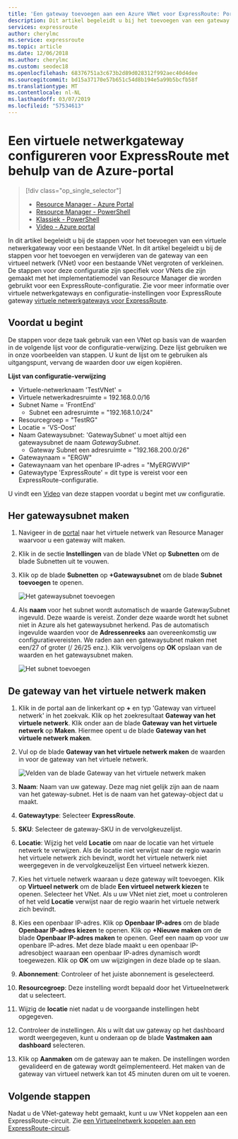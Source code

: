 ```yaml
---
title: 'Een gateway toevoegen aan een Azure VNet voor ExpressRoute: Portal | Microsoft Docs'
description: Dit artikel begeleidt u bij het toevoegen van een gateway van virtueel netwerk met een bestaande Resource Manager VNet voor ExpressRoute.
services: expressroute
author: cherylmc
ms.service: expressroute
ms.topic: article
ms.date: 12/06/2018
ms.author: cherylmc
ms.custom: seodec18
ms.openlocfilehash: 68376751a3c673b2d89d028312f992aec40d4dee
ms.sourcegitcommit: bd15a37170e57b651c54d8b194e5a99b5bcfb58f
ms.translationtype: MT
ms.contentlocale: nl-NL
ms.lasthandoff: 03/07/2019
ms.locfileid: "57534613"
---
```

# <a name="configure-a-virtual-network-gateway-for-expressroute-using-the-azure-portal"></a>Een virtuele netwerkgateway configureren voor ExpressRoute met behulp van de Azure-portal
> [!div class="op_single_selector"]
> * [Resource Manager - Azure Portal](expressroute-howto-add-gateway-portal-resource-manager.md)
> * [Resource Manager - PowerShell](expressroute-howto-add-gateway-resource-manager.md)
> * [Klassiek - PowerShell](expressroute-howto-add-gateway-classic.md)
> * [Video - Azure portal](https://azure.microsoft.com/documentation/videos/azure-expressroute-how-to-create-a-vpn-gateway-for-your-virtual-network)
> 
> 

In dit artikel begeleidt u bij de stappen voor het toevoegen van een virtuele netwerkgateway voor een bestaande VNet. In dit artikel begeleidt u bij de stappen voor het toevoegen en verwijderen van de gateway van een virtueel netwerk (VNet) voor een bestaande VNet vergroten of verkleinen. De stappen voor deze configuratie zijn specifiek voor VNets die zijn gemaakt met het implementatiemodel van Resource Manager die worden gebruikt voor een ExpressRoute-configuratie. Zie voor meer informatie over virtuele netwerkgateways en configuratie-instellingen voor ExpressRoute gateway [virtuele netwerkgateways voor ExpressRoute](expressroute-about-virtual-network-gateways.md). 


## <a name="before-beginning"></a>Voordat u begint

De stappen voor deze taak gebruik van een VNet op basis van de waarden in de volgende lijst voor de configuratie-verwijzing. Deze lijst gebruiken we in onze voorbeelden van stappen. U kunt de lijst om te gebruiken als uitgangspunt, vervang de waarden door uw eigen kopiëren.

**Lijst van configuratie-verwijzing**

* Virtuele-netwerknaam 'TestVNet' =
* Virtuele netwerkadresruimte = 192.168.0.0/16
* Subnet Name = 'FrontEnd' 
    * Subnet een adresruimte = "192.168.1.0/24"
* Resourcegroep = "TestRG"
* Locatie = 'VS-Oost'
* Naam Gatewaysubnet: 'GatewaySubnet' u moet altijd een gatewaysubnet de naam *GatewaySubnet*.
    * Gateway Subnet een adresruimte = "192.168.200.0/26"
* Gatewaynaam = "ERGW"
* Gatewaynaam van het openbare IP-adres = "MyERGWVIP"
* Gatewaytype 'ExpressRoute' = dit type is vereist voor een ExpressRoute-configuratie.

U vindt een [Video](https://azure.microsoft.com/documentation/videos/azure-expressroute-how-to-create-a-vpn-gateway-for-your-virtual-network) van deze stappen voordat u begint met uw configuratie.

## <a name="create-the-gateway-subnet"></a>Her gatewaysubnet maken

1. Navigeer in de [portal](https://portal.azure.com) naar het virtuele netwerk van Resource Manager waarvoor u een gateway wilt maken.
2. Klik in de sectie **Instellingen** van de blade VNet op **Subnetten** om de blade Subnetten uit te vouwen.
3. Klik op de blade **Subnetten** op **+Gatewaysubnet** om de blade **Subnet toevoegen** te openen. 
   
    ![Het gatewaysubnet toevoegen](./media/expressroute-howto-add-gateway-portal-resource-manager/addgwsubnet.png "Het gatewaysubnet toevoegen")


4. Als **naam** voor het subnet wordt automatisch de waarde GatewaySubnet ingevuld. Deze waarde is vereist. Zonder deze waarde wordt het subnet niet in Azure als het gatewaysubnet herkend. Pas de automatisch ingevulde waarden voor de **Adressenreeks** aan overeenkomstig uw configuratievereisten. We raden aan een gatewaysubnet maken met een/27 of groter (/ 26/25 enz.). Klik vervolgens op **OK** opslaan van de waarden en het gatewaysubnet maken.

    ![Het subnet toevoegen](./media/expressroute-howto-add-gateway-portal-resource-manager/addsubnetgw.png "Het subnet toevoegen")

## <a name="create-the-virtual-network-gateway"></a>De gateway van het virtuele netwerk maken

1. Klik in de portal aan de linkerkant op **+** en typ 'Gateway van virtueel netwerk' in het zoekvak. Klik op het zoekresultaat **Gateway van het virtuele netwerk**. Klik onder aan de blade **Gateway van het virtuele netwerk** op **Maken**. Hiermee opent u de blade **Gateway van het virtuele netwerk maken**.
2. Vul op de blade **Gateway van het virtuele netwerk maken** de waarden in voor de gateway van het virtuele netwerk.

    ![Velden van de blade Gateway van het virtuele netwerk maken](./media/expressroute-howto-add-gateway-portal-resource-manager/gw.png "Velden van de blade Gateway van het virtuele netwerk maken")
3. **Naam**: Naam van uw gateway. Deze mag niet gelijk zijn aan de naam van het gateway-subnet. Het is de naam van het gateway-object dat u maakt.
4. **Gatewaytype**: Selecteer **ExpressRoute**.
5. **SKU**: Selecteer de gateway-SKU in de vervolgkeuzelijst.
6. **Locatie**: Wijzig het veld **Locatie** om naar de locatie van het virtuele netwerk te verwijzen. Als de locatie niet verwijst naar de regio waarin het virtuele netwerk zich bevindt, wordt het virtuele netwerk niet weergegeven in de vervolgkeuzelijst Een virtueel netwerk kiezen.
7. Kies het virtuele netwerk waaraan u deze gateway wilt toevoegen. Klik op **Virtueel netwerk** om de blade **Een virtueel netwerk kiezen** te openen. Selecteer het VNet. Als u uw VNet niet ziet, moet u controleren of het veld **Locatie** verwijst naar de regio waarin het virtuele netwerk zich bevindt.
9. Kies een openbaar IP-adres. Klik op **Openbaar IP-adres** om de blade **Openbaar IP-adres kiezen** te openen. Klik op **+Nieuwe maken** om de blade **Openbaar IP-adres maken** te openen. Geef een naam op voor uw openbare IP-adres. Met deze blade maakt u een openbaar IP-adresobject waaraan een openbaar IP-adres dynamisch wordt toegewezen. Klik op **OK** om uw wijzigingen in deze blade op te slaan.
10. **Abonnement**: Controleer of het juiste abonnement is geselecteerd.
11. **Resourcegroep**: Deze instelling wordt bepaald door het Virtueelnetwerk dat u selecteert.
12. Wijzig de **locatie** niet nadat u de voorgaande instellingen hebt opgegeven.
13. Controleer de instellingen. Als u wilt dat uw gateway op het dashboard wordt weergegeven, kunt u onderaan op de blade **Vastmaken aan dashboard** selecteren.
14. Klik op **Aanmaken** om de gateway aan te maken. De instellingen worden gevalideerd en de gateway wordt geïmplementeerd. Het maken van de gateway van virtueel netwerk kan tot 45 minuten duren om uit te voeren.

## <a name="next-steps"></a>Volgende stappen
Nadat u de VNet-gateway hebt gemaakt, kunt u uw VNet koppelen aan een ExpressRoute-circuit. Zie [een Virtueelnetwerk koppelen aan een ExpressRoute-circuit](expressroute-howto-linkvnet-portal-resource-manager.md).
